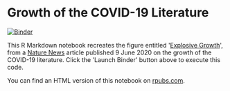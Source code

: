 # Growth of the COVID-19 Literature
[![Binder](https://mybinder.org/badge_logo.svg)](https://mybinder.org/v2/gh/jperkel/covidlit/master?urlpath=rstudio)

This R Markdown notebook recreates the figure entitled '[Explosive Growth](https://media.nature.com/lw800/magazine-assets/d41586-020-01733-7/d41586-020-01733-7_18090886.jpg)', from a [Nature News](https://www.nature.com/articles/d41586-020-01733-7) article published 9 June 2020 on the growth of the COVID-19 literature. Click the 'Launch Binder' button above to execute this code. 

You can find an HTML version of this notebook on [rpubs.com](https://rpubs.com/j_perkel/covidlit).
